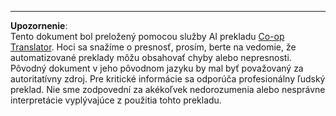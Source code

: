 <!--
CO_OP_TRANSLATOR_METADATA:
{
  "original_hash": "81db6ff2cf6e62fbe2340b094bb9509e",
  "translation_date": "2025-09-05T16:58:45+00:00",
  "source_file": "6-NLP/4-Hotel-Reviews-1/solution/R/README.md",
  "language_code": "sk"
}
-->


---

**Upozornenie**:  
Tento dokument bol preložený pomocou služby AI prekladu [Co-op Translator](https://github.com/Azure/co-op-translator). Hoci sa snažíme o presnosť, prosím, berte na vedomie, že automatizované preklady môžu obsahovať chyby alebo nepresnosti. Pôvodný dokument v jeho pôvodnom jazyku by mal byť považovaný za autoritatívny zdroj. Pre kritické informácie sa odporúča profesionálny ľudský preklad. Nie sme zodpovední za akékoľvek nedorozumenia alebo nesprávne interpretácie vyplývajúce z použitia tohto prekladu.